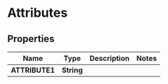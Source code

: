 

# Attributes


## Properties

| Name | Type | Description | Notes |
|------------ | ------------- | ------------- | -------------|
|**ATTRIBUTE1** | **String** |  |  |



